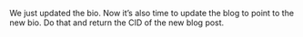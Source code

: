 We just updated the bio. Now it’s also time to update the blog to point to the new bio. Do that and return the CID of the new blog post.
